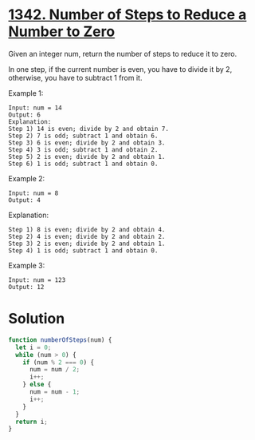 # [1342. Number of Steps to Reduce a Number to Zero](https://leetcode.com/problems/number-of-steps-to-reduce-a-number-to-zero/description/)

Given an integer num, return the number of steps to reduce it to zero.

In one step, if the current number is even, you have to divide it by 2, otherwise, you have to subtract 1 from it.

Example 1:

```
Input: num = 14
Output: 6
Explanation: 
Step 1) 14 is even; divide by 2 and obtain 7. 
Step 2) 7 is odd; subtract 1 and obtain 6.
Step 3) 6 is even; divide by 2 and obtain 3. 
Step 4) 3 is odd; subtract 1 and obtain 2. 
Step 5) 2 is even; divide by 2 and obtain 1. 
Step 6) 1 is odd; subtract 1 and obtain 0.
```

Example 2:

```
Input: num = 8
Output: 4
```

Explanation:

```
Step 1) 8 is even; divide by 2 and obtain 4. 
Step 2) 4 is even; divide by 2 and obtain 2. 
Step 3) 2 is even; divide by 2 and obtain 1. 
Step 4) 1 is odd; subtract 1 and obtain 0.
```

Example 3:

```
Input: num = 123
Output: 12
```

# Solution 

```javascript
function numberOfSteps(num) {
  let i = 0;
  while (num > 0) {
    if (num % 2 === 0) {
      num = num / 2;
      i++;
    } else {
      num = num - 1;
      i++;
    }
  }
  return i;
}
```
